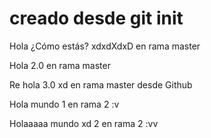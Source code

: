# creado desde git init

Hola ¿Cómo estás? xdxdXdxD en rama master 


Hola 2.0 en rama master 

Re hola 3.0 xd en rama master desde Github


Hola mundo 1 en rama 2 :v

Holaaaaa mundo xd 2 en rama 2 :vv
